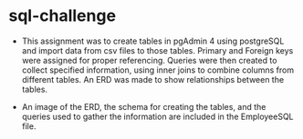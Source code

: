 # sql-challenge

- This assignment was to create tables in pgAdmin 4 using postgreSQL and import data from csv files to those tables. Primary and Foreign keys were assigned for proper referencing. Queries were then created to collect specified information, using inner joins to combine columns from different tables. An ERD was made to show relationships between the tables.

- An image of the ERD, the schema for creating the tables, and the queries used to gather the information are included in the EmployeeSQL file.